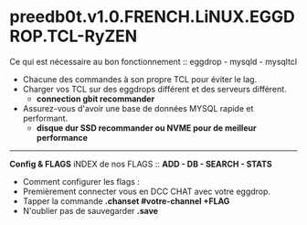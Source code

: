 # preedb0t.v1.0.FRENCH.LiNUX.EGGDROP.TCL-RyZEN #

Ce qui est nécessaire au bon fonctionnement :: eggdrop - mysqld - mysqltcl

- Chacune des commandes à son propre TCL pour éviter le lag.
- Charger vos TCL sur des eggdrops différent et des serveurs différent.
  - **connection gbit recommander**
- Assurez-vous d'avoir une base de données MYSQL rapide et performant.
  - **disque dur SSD recommander ou NVME pour de meilleur performance**
-------------------------------------------------------------------------------------------------------
**Config & FLAGS**
iNDEX de nos FLAGS :: **ADD - DB - SEARCH - STATS**
- Comment configurer les flags :
- Premièrement connecter vous en DCC CHAT avec votre eggdrop.
- Tapper la commande **.chanset #votre-channel +FLAG**
- N'oublier pas de sauvegarder **.save**
